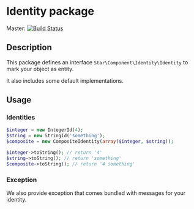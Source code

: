 # Identity package

Master: [![Build Status](https://travis-ci.org/yvoyer/identity.svg?branch=master)](https://travis-ci.org/yvoyer/identity)

## Description

This package defines an interface `Star\Component\Identity\Identity` to mark your object as entity.

It also includes some default implementations.

## Usage

### Identities

```php
$integer = new IntegerId(4);
$string = new StringId('something');
$composite = new CompositeIdentity(array($integer, $string));

$integer->toString(); // return '4'
$string->toString(); // return 'something'
$composite->toString(); // return '4 something'
```

### Exception

We also provide exception that comes bundled with messages for your identity.

